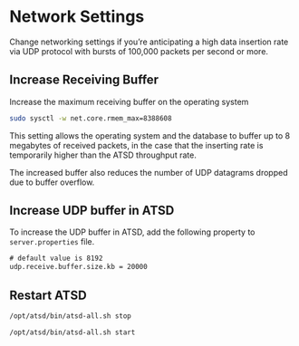# Network Settings

Change networking settings if you’re anticipating a high data insertion rate via UDP protocol with bursts of 100,000
packets per second or more.

## Increase Receiving Buffer

Increase the maximum receiving buffer on the operating system

```sh
sudo sysctl -w net.core.rmem_max=8388608
```

This setting allows the operating system and the database to buffer up to 8
megabytes of received packets, in the case that the inserting rate is temporarily
higher than the ATSD throughput rate.

The increased buffer also reduces the number of UDP datagrams dropped due to buffer overflow.

## Increase UDP buffer in ATSD

To increase the UDP buffer in ATSD, add the following property to `server.properties` file.

```txt
# default value is 8192
udp.receive.buffer.size.kb = 20000
```

## Restart ATSD

```sh
/opt/atsd/bin/atsd-all.sh stop
```

```sh
/opt/atsd/bin/atsd-all.sh start
```